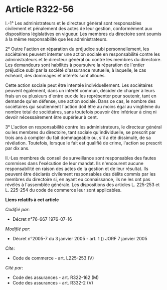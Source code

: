 # Article R322-56

I.-1° Les administrateurs et le directeur général sont responsables civilement et pénalement des actes de leur gestion,
conformément aux dispositions législatives en vigueur. Les membres du directoire sont soumis à la même responsabilité que les
administrateurs. 

2° Outre l'action en réparation du préjudice subi personnellement, les sociétaires peuvent intenter une action sociale en
responsabilité contre les administrateurs et le directeur général ou contre les membres du directoire. Les demandeurs sont
habilités à poursuivre la réparation de l'entier préjudice subi par la société d'assurance mutuelle, à laquelle, le cas
échéant, des dommages et intérêts sont alloués. 

Cette action sociale peut être intentée individuellement. Les sociétaires peuvent également, dans un intérêt commun, décider
de charger à leurs frais un ou plusieurs d'entre eux de les représenter pour soutenir, tant en demande qu'en défense, une
action sociale. Dans ce cas, le nombre des sociétaires qui soutiennent l'action doit être au moins égal au vingtième du
nombre total de sociétaires, sans toutefois pouvoir être inférieur à cinq ni devoir nécessairement être supérieur à cent. 

3° L'action en responsabilité contre les administrateurs, le directeur général ou les membres du directoire, tant sociale
qu'individuelle, se prescrit par trois ans à compter du fait dommageable ou, s'il a été dissimulé, de sa révélation.
Toutefois, lorsque le fait est qualifié de crime, l'action se prescrit par dix ans. 

II.-Les membres du conseil de surveillance sont responsables des fautes commises dans l'exécution de leur mandat. Ils
n'encourent aucune responsabilité en raison des actes de la gestion et de leur résultat. Ils peuvent être déclarés civilement
responsables des délits commis par les membres du directoire si, en ayant eu connaissance, ils ne les ont pas révélés à
l'assemblée générale. Les dispositions des articles L. 225-253 et L. 225-254 du code de commerce leur sont applicables.

**Liens relatifs à cet article**

_Codifié par_:

  - Décret n°76-667 1976-07-16

_Modifié par_:

  - Décret n°2005-7 du 3 janvier 2005 - art. 1 () JORF 7 janvier 2005

_Cite_:

  - Code de commerce - art. L225-253 (V)

_Cité par_:

  - Code des assurances - art. R322-162 (M)
  - Code des assurances - art. R332-2 (V)
